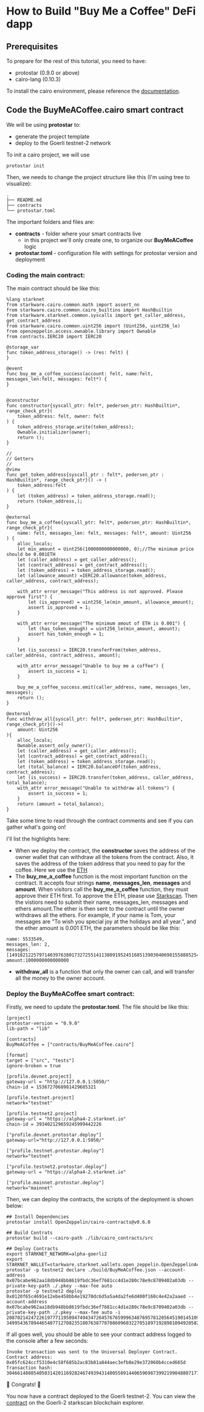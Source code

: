 # How to Build "Buy Me a Coffee" DeFi dapp

## Prerequisites
To prepare for the rest of this tutorial, you need to have:
- protostar (0.9.0 or above)
- cairo-lang (0.10.3)

To install the cairo environment, please reference the [documentation](https://starknet.io/docs/quickstart.html#quickstart).

## Code the BuyMeACoffee.cairo smart contract
We will be using **protostar** to:

- generate the project template
- deploy to the Goerli testnet-2 network

To init a cairo project, we will use
```shell
protostar init
```

Then, we needs to change the project structure like this (I'm using tree to visualize):
```shell
.
├── README.md
├── contracts
└── protostar.toml
```
The important folders and files are:
- **contracts** - folder where your smart contracts live
	- in this project we'll only create one, to organize our **BuyMeACoffee** logic
- **protostar.toml** - configuration file with settings for protostar version and deployment

### Coding the main contract:

The main contract should be like this:
```
%lang starknet
from starkware.cairo.common.math import assert_nn
from starkware.cairo.common.cairo_builtins import HashBuiltin
from starkware.starknet.common.syscalls import get_caller_address, get_contract_address
from starkware.cairo.common.uint256 import (Uint256, uint256_le)
from openzeppelin.access.ownable.library import Ownable
from contracts.IERC20 import IERC20

@storage_var
func token_address_storage() -> (res: felt) {
}

@event
func buy_me_a_coffee_success(account: felt, name:felt, messages_len:felt, messages: felt*) {
}


@constructor
func constructor{syscall_ptr: felt*, pedersen_ptr: HashBuiltin*, range_check_ptr}(
    token_address: felt, owner: felt
) {
    token_address_storage.write(token_address);
    Ownable.initializer(owner);
    return ();
}

//
// Getters
//
@view
func get_token_address{syscall_ptr : felt*, pedersen_ptr : HashBuiltin*, range_check_ptr}() -> (
    token_address:felt
) {
    let (token_address) = token_address_storage.read();
    return (token_address,);
}

@external
func buy_me_a_coffee{syscall_ptr: felt*, pedersen_ptr: HashBuiltin*, range_check_ptr}(
    name: felt, messages_len: felt, messages: felt*, amount: Uint256
) {
    alloc_locals;
    let min_amount = Uint256(1000000000000000, 0);//The minimum price should be 0.001ETH
    let (caller_address) = get_caller_address();
    let (contract_address) = get_contract_address();
    let (token_address) = token_address_storage.read();
    let (allowance_amount) =IERC20.allowance(token_address, caller_address, contract_address);

    with_attr error_message("This address is not approved. Please approve first") {
        let (is_approved) = uint256_le(min_amount, allowance_amount);
        assert is_approved = 1;
    }

    with_attr error_message("The minimum amout of ETH is 0.001") {
        let (has_token_enough) = uint256_le(min_amount, amount);
        assert has_token_enough = 1;
    }

    let (is_success) = IERC20.transferFrom(token_address, caller_address, contract_address, amount);

    with_attr error_message("Unable to buy me a coffee") {
        assert is_success = 1;
    }

    buy_me_a_coffee_success.emit(caller_address, name, messages_len, messages);
    return ();
}

@external
func withdraw_all{syscall_ptr: felt*, pedersen_ptr: HashBuiltin*, range_check_ptr}()->(
    amount: Uint256
){
    alloc_locals;
    Ownable.assert_only_owner();
    let (caller_address) = get_caller_address();
    let (contract_address) = get_contract_address();
    let (token_address) = token_address_storage.read();
    let (total_balance) = IERC20.balanceOf(token_address, contract_address);
    let (is_success) = IERC20.transfer(token_address, caller_address, total_balance);
    with_attr error_message("Unable to withdraw all tokens") {
        assert is_success = 1;
    }
    return (amount = total_balance);
}
```
Take some time to read through the contract comments and see if you can gather what's going on!

I'll list the highlights here:

- When we deploy the contract, the **constructor** saves the address of the owner wallet that can withdraw all the tokens from the contract. Also, it saves the address of the token address that you need to pay for the coffee. Here we use the [ETH](https://testnet-2.starkscan.co/contract/0x049d36570d4e46f48e99674bd3fcc84644ddd6b96f7c741b1562b82f9e004dc7)
- The **buy_me_a_coffee** function is the most important function on the contract. It accepts four strings **name**, **messages_len**, **messages** and **amount**. When visitors call the **buy_me_a_coffee** function, they must approve their ETH first. To approve the ETH, please use [Starkscan](https://testnet-2.starkscan.co/contract/0x049d36570d4e46f48e99674bd3fcc84644ddd6b96f7c741b1562b82f9e004dc7#write-contract). Then the vistiors need to submit their name, messages_len, messages and ethers amount.The ether is then sent to the contract until the owner withdraws all the ethers. For example, if your name is Tom, your messages are "To wish you special joy at the holidays and all year.", and the ether amount is 0.001 ETH, the parameters should be like this:
```
name: 5533549,
messages_len: 2,
messages:[149182122579714039763801732725514113809195245168513903040698155888525468960,152632285919404616233145710347189435731754891960690],
amount:1000000000000000
```
- **withdraw_all** is a function that only the owner can call, and will transfer all the money to the owner account.

### Deploy the BuyMeACoffee smart contract: 

Firstly, we need to update the **protostar.toml**. The file should be like this:
```
[project]
protostar-version = "0.9.0"
lib-path = "lib"

[contracts]
BuyMeACoffee = ["contracts/BuyMeACoffee.cairo"]

[format]
target = ["src", "tests"]
ignore-broken = true

[profile.devnet.project]
gateway-url = "http://127.0.0.1:5050/"
chain-id = 1536727068981429685321

[profile.testnet.project]
network="testnet"

[profile.testnet2.project]
gateway-url = "https://alpha4-2.starknet.io"
chain-id = 393402129659245999442226

["profile.devnet.protostar.deploy"]
gateway-url="http://127.0.0.1:5050/"

["profile.testnet.protostar.deploy"]
network="testnet"

["profile.testnet2.protostar.deploy"]
gateway-url = "https://alpha4-2.starknet.io"

["profile.mainnet.protostar.deploy"]
network="mainnet"
```
Then, we can deploy the contracts, the scripts of the deployment is shown below:
```
## Install Dependencies
protostar install OpenZeppelin/cairo-contracts@v0.6.0

## Build Contrats
protostar build --cairo-path ./lib/cairo_contracts/src

## Deploy Contracts
export STARKNET_NETWORK=alpha-goerli2
export STARKNET_WALLET=starkware.starknet.wallets.open_zeppelin.OpenZeppelinAccount
protostar -p testnet2 declare ./build/BuyMeACoffee.json --account-address 0x07bcabe962aa18db948bb8619fbdc36ef7681cc4d1e280c78e9c8709402a03db --private-key-path ./.pkey --max-fee auto
protostar -p testnet2 deploy 0x0120f65c4691e12ebe458bb4e19270dc6d5a5a4da2fe6d400f160c4e42a2aaed --account-address 0x07bcabe962aa18db948bb8619fbdc36ef7681cc4d1e280c78e9c8709402a03db --private-key-path ./.pkey --max-fee auto -i 2087021424722619777119509474943472645767659996348769578120564519014510906823 3499543678944654077127082351807638778708609603227051897192898109492058260443
```
If all goes well, you should be able to see your contract address logged to the console after a few seconds:
```
Invoke transaction was sent to the Universal Deployer Contract.                                                       
Contract address: 0x05fc624ccf5310e4c58f685b2ac83b81a844aec3efb8e29e372060b4cced665d
Transaction hash: 3046614808540503142011692824674939431400558914406596987399219904880717735294
```
🎉 Congrats! 🎉

You now have a contract deployed to the Goerli testnet-2. You can view the [contract](https://testnet-2.starkscan.co/contract/0x05fc624ccf5310e4c58f685b2ac83b81a844aec3efb8e29e372060b4cced665d#overview]) on the Goerli-2 starkscan blockchain explorer.

